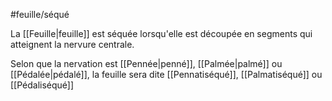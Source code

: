 

#feuille/séqué


La [[Feuille|feuille]] est séquée lorsqu'elle est découpée en segments qui atteignent la nervure centrale.

Selon que la nervation est [[Pennée|penné]], [[Palmée|palmé]] ou [[Pédalée|pédalé]], la feuille sera dite [[Pennatiséqué]], [[Palmatiséqué]] ou [[Pédaliséqué]]

